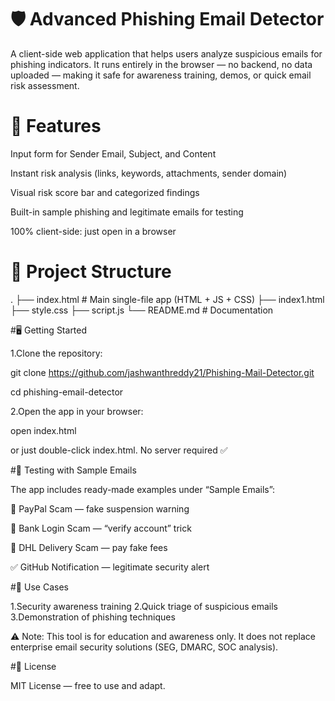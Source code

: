 # 🛡️ Advanced Phishing Email Detector

A client-side web application that helps users analyze suspicious emails for phishing indicators.
It runs entirely in the browser — no backend, no data uploaded — making it safe for awareness training, demos, or quick email risk assessment.

# 🚀 Features

Input form for Sender Email, Subject, and Content

Instant risk analysis (links, keywords, attachments, sender domain)

Visual risk score bar and categorized findings

Built-in sample phishing and legitimate emails for testing

100% client-side: just open in a browser

# 📂 Project Structure
.
├── index.html   # Main single-file app (HTML + JS + CSS)
├── index1.html
├── style.css
├── script.js
└── README.md         # Documentation

#🖥️ Getting Started

1.Clone the repository:

git clone https://github.com/jashwanthreddy21/Phishing-Mail-Detector.git


cd phishing-email-detector

2.Open the app in your browser:

open index.html

or just double-click index.html.
No server required ✅

#🧪 Testing with Sample Emails

The app includes ready-made examples under “Sample Emails”:

🛑 PayPal Scam — fake suspension warning

🛑 Bank Login Scam — “verify account” trick

🛑 DHL Delivery Scam — pay fake fees

✅ GitHub Notification — legitimate security alert

#📌 Use Cases

1.Security awareness training
2.Quick triage of suspicious emails
3.Demonstration of phishing techniques

⚠️ Note: This tool is for education and awareness only.
It does not replace enterprise email security solutions (SEG, DMARC, SOC analysis).

#📜 License

MIT License — free to use and adapt.
